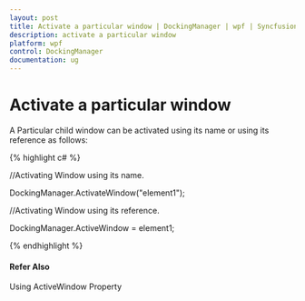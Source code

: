 ```yaml
---
layout: post
title: Activate a particular window | DockingManager | wpf | Syncfusion
description: activate a particular window
platform: wpf
control: DockingManager
documentation: ug
---
```


# Activate a particular window

A Particular child window can be activated using its name or using its reference as follows:

{% highlight c# %}

//Activating Window using its name.

DockingManager.ActivateWindow("element1");

//Activating Window using its reference.

DockingManager.ActiveWindow = element1;

{% endhighlight  %}

#### Refer Also

Using ActiveWindow Property

